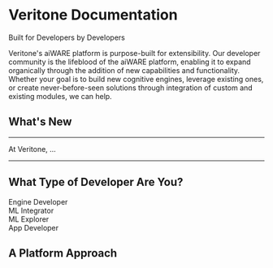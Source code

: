 # Veritone Documentation

<!-- markdownlint-disable no-inline-html -->
<span class="subtitle">Built for Developers by Developers</span>

Veritone's aiWARE platform is purpose-built for extensibility.
Our developer community is the lifeblood of the aiWARE platform, enabling it to expand organically through the addition of new capabilities and functionality.
Whether your goal is to build new cognitive engines, leverage existing ones, or create never-before-seen solutions through integration of custom and existing modules, we can help.

<div class="main">
  <div class="card">
    <h2>What's New</h2>
    <hr>
    <p>
      At Veritone, ...
      <!--TODO: Fill with content-->
    </p>
    <hr>
  </div>
  
  <h2>What Type of Developer Are You?</h2>
  
  <div class="personas-container">
    <div class="card">
      Engine Developer
    </div>
    <div class="card">
      ML Integrator
    </div>
    <div class="card">
      ML Explorer
    </div>
    <div class="card">
      App Developer
    </div>
  </div>
</div>

<div class="platform-approach">
  <h2>A Platform Approach</h2>
  <!--TODO: Fill with content-->
</div>
